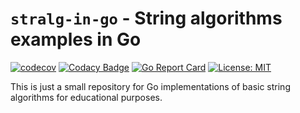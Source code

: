 # `stralg-in-go` - String algorithms examples in Go

[![codecov](https://codecov.io/gh/mailund/stralg-in-go/graph/badge.svg?token=k2WuA17pRf)](https://codecov.io/gh/mailund/gostr)
[![Codacy Badge](https://app.codacy.com/project/badge/Grade/993e79d5a4a348aaa525434e376b880d)](https://app.codacy.com/gh/mailund/gostr/dashboard?utm_source=gh&utm_medium=referral&utm_content=&utm_campaign=Badge_grade)
[![Go Report Card](https://goreportcard.com/badge/github.com/mailund/gostr)](https://goreportcard.com/report/github.com/mailund/gostr)
[![License: MIT](https://img.shields.io/badge/License-MIT-yellow.svg)](https://opensource.org/licenses/MIT)


This is just a small repository for Go implementations of basic
string algorithms for educational purposes.
